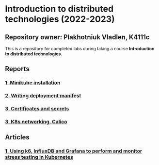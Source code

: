 # Introduction to distributed technologies (2022-2023)
## Repository owner: Plakhotniuk Vladlen, K4111c
This is a repository for completed labs during taking a course **Introduction to distributed technologies**.

## Reports
### [1. Minikube installation](lab1/lab1_report.md)
### [2. Writing deployment manifest](lab2/lab2_report.md)
### [3. Certificates and secrets](lab3/lab3_report.md)
### [3. K8s networking. Calico](lab4/lab4_report.md)

## Articles
### [1. Using k6, InfluxDB and Grafana to perform and monitor stress testing in Kubernetes](article/article.md)